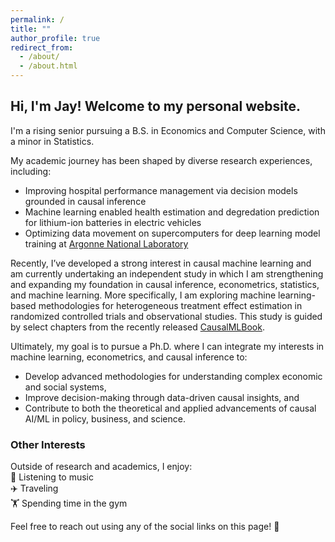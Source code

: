 ```yaml
---
permalink: /
title: ""
author_profile: true
redirect_from: 
  - /about/
  - /about.html
---
```


## Hi, I'm Jay! Welcome to my personal website.  

I'm a rising senior pursuing a B.S. in Economics and Computer Science, with a minor in Statistics.  

My academic journey has been shaped by diverse research experiences, including:  
- Improving hospital performance management via decision models grounded in causal inference  
- Machine learning enabled health estimation and degredation prediction for lithium-ion batteries in electric vehicles  
- Optimizing data movement on supercomputers for deep learning model training at [Argonne National Laboratory](https://www.anl.gov/)  

Recently, I’ve developed a strong interest in causal machine learning and am currently undertaking an independent study in which I am strengthening and expanding my foundation in causal inference, econometrics, statistics, and machine learning. More specifically, I am exploring machine learning-based methodologies for heterogeneous treatment effect estimation in randomized controlled trials and observational studies. This study is guided by select chapters from the recently released [CausalMLBook](https://causalml-book.org/).

Ultimately, my goal is to pursue a Ph.D. where I can integrate my interests in machine learning, econometrics, and causal inference to:  
- Develop advanced methodologies for understanding complex economic and social systems,  
- Improve decision-making through data-driven causal insights, and  
- Contribute to both the theoretical and applied advancements of causal AI/ML in policy, business, and science.  

### Other Interests  
Outside of research and academics, I enjoy:  
🎵 Listening to music  
✈️ Traveling  
🏋️ Spending time in the gym  

Feel free to reach out using any of the social links on this page! 🚀  
